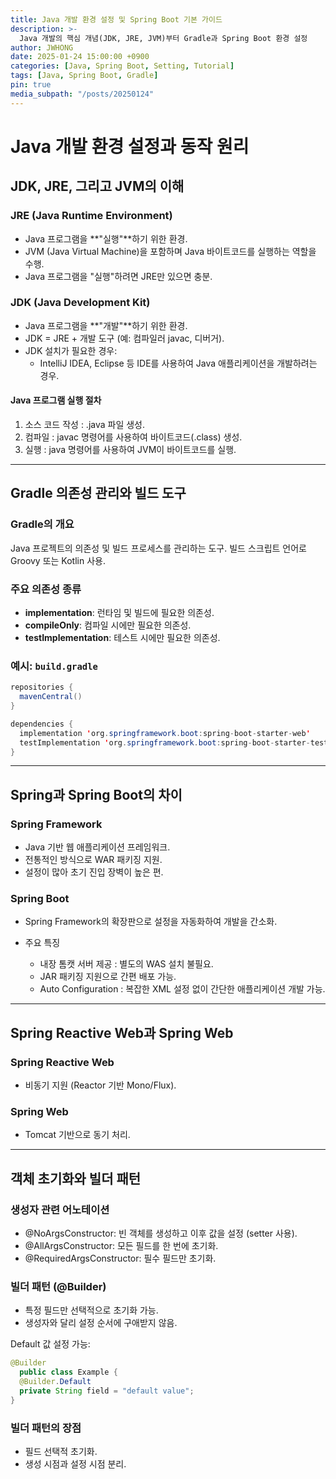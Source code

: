```yaml
---
title: Java 개발 환경 설정 및 Spring Boot 기본 가이드
description: >-
  Java 개발의 핵심 개념(JDK, JRE, JVM)부터 Gradle과 Spring Boot 환경 설정
author: JWHONG
date: 2025-01-24 15:00:00 +0900
categories: [Java, Spring Boot, Setting, Tutorial]
tags: [Java, Spring Boot, Gradle]
pin: true
media_subpath: "/posts/20250124"
---
```


# Java 개발 환경 설정과 동작 원리

## JDK, JRE, 그리고 JVM의 이해

### JRE (Java Runtime Environment)

- Java 프로그램을 **"실행"**하기 위한 환경.
- JVM (Java Virtual Machine)을 포함하며 Java 바이트코드를 실행하는 역할을 수행.
- Java 프로그램을 "실행"하려면 JRE만 있으면 충분.

### JDK (Java Development Kit)

- Java 프로그램을 **"개발"**하기 위한 환경.
- JDK = JRE + 개발 도구 (예: 컴파일러 javac, 디버거).
- JDK 설치가 필요한 경우:
  - IntelliJ IDEA, Eclipse 등 IDE를 사용하여 Java 애플리케이션을 개발하려는 경우.

#### Java 프로그램 실행 절차

1. 소스 코드 작성 : .java 파일 생성.
2. 컴파일 : javac 명령어를 사용하여 바이트코드(.class) 생성.
3. 실행 : java 명령어를 사용하여 JVM이 바이트코드를 실행.

---

## Gradle 의존성 관리와 빌드 도구

### Gradle의 개요

Java 프로젝트의 의존성 및 빌드 프로세스를 관리하는 도구.
빌드 스크립트 언어로 Groovy 또는 Kotlin 사용.

### 주요 의존성 종류

- **implementation**: 런타임 및 빌드에 필요한 의존성.
- **compileOnly**: 컴파일 시에만 필요한 의존성.
- **testImplementation**: 테스트 시에만 필요한 의존성.

### 예시: `build.gradle`

```java
repositories {
  mavenCentral()
}
```

```java
dependencies {
  implementation 'org.springframework.boot:spring-boot-starter-web'
  testImplementation 'org.springframework.boot:spring-boot-starter-test'
}
```

---

## Spring과 Spring Boot의 차이

### Spring Framework

- Java 기반 웹 애플리케이션 프레임워크.
- 전통적인 방식으로 WAR 패키징 지원.
- 설정이 많아 초기 진입 장벽이 높은 편.

### Spring Boot

- Spring Framework의 확장판으로 설정을 자동화하여 개발을 간소화.

- 주요 특징
  - 내장 톰캣 서버 제공 : 별도의 WAS 설치 불필요.
  - JAR 패키징 지원으로 간편 배포 가능.
  - Auto Configuration : 복잡한 XML 설정 없이 간단한 애플리케이션 개발 가능.

---

## Spring Reactive Web과 Spring Web

### Spring Reactive Web

- 비동기 지원 (Reactor 기반 Mono/Flux).

### Spring Web

- Tomcat 기반으로 동기 처리.

---

## 객체 초기화와 빌더 패턴

### 생성자 관련 어노테이션

- @NoArgsConstructor: 빈 객체를 생성하고 이후 값을 설정 (setter 사용).
- @AllArgsConstructor: 모든 필드를 한 번에 초기화.
- @RequiredArgsConstructor: 필수 필드만 초기화.

### 빌더 패턴 (@Builder)

- 특정 필드만 선택적으로 초기화 가능.
- 생성자와 달리 설정 순서에 구애받지 않음.

Default 값 설정 가능:

```java
@Builder
  public class Example {
  @Builder.Default
  private String field = "default value";
}
```

### 빌더 패턴의 장점

- 필드 선택적 초기화.
- 생성 시점과 설정 시점 분리.
